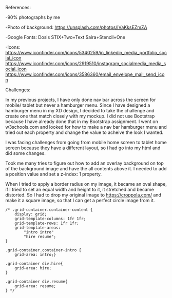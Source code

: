 References:

-90% photographs by me

-Photo of background: https://unsplash.com/photos/IVaKksEZmZA

-Google Fonts: Dosis
               STIX+Two+Text
               Saira+Stencil+One

-Icons: https://www.iconfinder.com/icons/5340259/in_linkedin_media_portfolio_social_icon
        https://www.iconfinder.com/icons/2919510/instagram_socialmedia_media_social_icon
        https://www.iconfinder.com/icons/3586360/email_envelope_mail_send_icon


Challenges:

In my previous projects, I have only done nav bar across the screen for mobile/ tablet but never a hamburger menu. Since I have designed a hamburger menu in my XD design, I decided to take the challenge and create one that match closely with my mockup. I did not use Bootstrap because I have already done that in my Bootstrap assignment. I went on w3schools.com and looked for how to make a nav bar hamburger menu and tried out each property and change the value to acheive the look I wanted.

I was facing challenges from going from mobile home screen to tablet home screen because they have a different layout, so i had go into my html and did some changes.

Took me many tries to figure out how to add an overlay background on top of the background image and have the all contents above it. I needed to add a position value and set a z-index: 1 property.

When I tried to apply a border radius on my image, it became an oval shape, if I tried to set an equal width and height to it, it stretched and became distorted. So I had to drop my original image to https://croppola.com/ and make it a square image, so that I can get a perfect circle image from it.


    /* .grid-container.container-content {
        display: grid;
        grid-template-columns: 1fr 1fr;
        grid-template-rows: 1fr 1fr;
        grid-template-areas: 
            "intro intro"
            "hire resume";
    }

    .grid-container.container-intro {
        grid-area: intro;}
    
    .grid-container div.hire{
        grid-area: hire;
    }

    .grid-container div.resume{
        grid-area: resume;
    } */